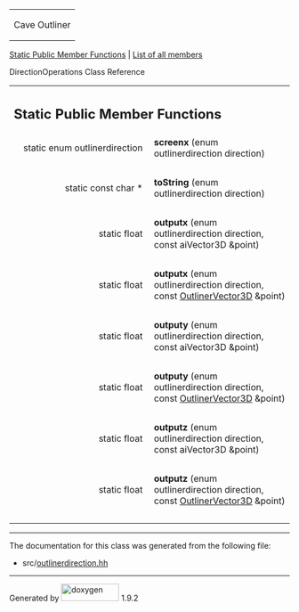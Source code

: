 <table data-cellspacing="0" data-cellpadding="0">
<colgroup>
<col style="width: 100%" />
</colgroup>
<tbody>
<tr class="odd" style="height: 56px;">
<td id="projectalign" style="padding-left: 0.5em"><div id="projectname">
Cave Outliner
</div></td>
</tr>
</tbody>
</table>

[Static Public Member Functions](#pub-static-methods) | [List of all
members](class_direction_operations-members.html)

DirectionOperations Class Reference

<table class="memberdecls">
<colgroup>
<col style="width: 50%" />
<col style="width: 50%" />
</colgroup>
<tbody>
<tr class="odd heading">
<td colspan="2"><h2 id="static-public-member-functions" class="groupheader"><span id="pub-static-methods"></span> Static Public Member Functions</h2></td>
</tr>
<tr class="even memitem:af712db6b5018f8b47b791b33d3a84029">
<td style="text-align: right;" class="memItemLeft" data-valign="top"><span id="af712db6b5018f8b47b791b33d3a84029"></span> static enum outlinerdirection </td>
<td class="memItemRight" data-valign="bottom"><strong>screenx</strong> (enum outlinerdirection direction)</td>
</tr>
<tr class="odd separator:af712db6b5018f8b47b791b33d3a84029">
<td colspan="2" class="memSeparator"> </td>
</tr>
<tr class="even memitem:aac18303d7d37a788c5dc828556daad01">
<td style="text-align: right;" class="memItemLeft" data-valign="top"><span id="aac18303d7d37a788c5dc828556daad01"></span> static const char * </td>
<td class="memItemRight" data-valign="bottom"><strong>toString</strong> (enum outlinerdirection direction)</td>
</tr>
<tr class="odd separator:aac18303d7d37a788c5dc828556daad01">
<td colspan="2" class="memSeparator"> </td>
</tr>
<tr class="even memitem:ab397bffcda76e2e1065cb3991f76615e">
<td style="text-align: right;" class="memItemLeft" data-valign="top"><span id="ab397bffcda76e2e1065cb3991f76615e"></span> static float </td>
<td class="memItemRight" data-valign="bottom"><strong>outputx</strong> (enum outlinerdirection direction, const aiVector3D &amp;point)</td>
</tr>
<tr class="odd separator:ab397bffcda76e2e1065cb3991f76615e">
<td colspan="2" class="memSeparator"> </td>
</tr>
<tr class="even memitem:a4d410dd5d7c9596ed819c5612205374d">
<td style="text-align: right;" class="memItemLeft" data-valign="top"><span id="a4d410dd5d7c9596ed819c5612205374d"></span> static float </td>
<td class="memItemRight" data-valign="bottom"><strong>outputx</strong> (enum outlinerdirection direction, const <a href="class_outliner_vector3_d.html" class="el">OutlinerVector3D</a> &amp;point)</td>
</tr>
<tr class="odd separator:a4d410dd5d7c9596ed819c5612205374d">
<td colspan="2" class="memSeparator"> </td>
</tr>
<tr class="even memitem:af4e1453ee4d9ac5a599e766d4d507ecb">
<td style="text-align: right;" class="memItemLeft" data-valign="top"><span id="af4e1453ee4d9ac5a599e766d4d507ecb"></span> static float </td>
<td class="memItemRight" data-valign="bottom"><strong>outputy</strong> (enum outlinerdirection direction, const aiVector3D &amp;point)</td>
</tr>
<tr class="odd separator:af4e1453ee4d9ac5a599e766d4d507ecb">
<td colspan="2" class="memSeparator"> </td>
</tr>
<tr class="even memitem:add567f55af8f0e90cffa38ed12ab5e0b">
<td style="text-align: right;" class="memItemLeft" data-valign="top"><span id="add567f55af8f0e90cffa38ed12ab5e0b"></span> static float </td>
<td class="memItemRight" data-valign="bottom"><strong>outputy</strong> (enum outlinerdirection direction, const <a href="class_outliner_vector3_d.html" class="el">OutlinerVector3D</a> &amp;point)</td>
</tr>
<tr class="odd separator:add567f55af8f0e90cffa38ed12ab5e0b">
<td colspan="2" class="memSeparator"> </td>
</tr>
<tr class="even memitem:a5277f4979057ccfd7f7ea29da47a1ba6">
<td style="text-align: right;" class="memItemLeft" data-valign="top"><span id="a5277f4979057ccfd7f7ea29da47a1ba6"></span> static float </td>
<td class="memItemRight" data-valign="bottom"><strong>outputz</strong> (enum outlinerdirection direction, const aiVector3D &amp;point)</td>
</tr>
<tr class="odd separator:a5277f4979057ccfd7f7ea29da47a1ba6">
<td colspan="2" class="memSeparator"> </td>
</tr>
<tr class="even memitem:a2b1ee46be275e6e1bee374fd0acd13c4">
<td style="text-align: right;" class="memItemLeft" data-valign="top"><span id="a2b1ee46be275e6e1bee374fd0acd13c4"></span> static float </td>
<td class="memItemRight" data-valign="bottom"><strong>outputz</strong> (enum outlinerdirection direction, const <a href="class_outliner_vector3_d.html" class="el">OutlinerVector3D</a> &amp;point)</td>
</tr>
<tr class="odd separator:a2b1ee46be275e6e1bee374fd0acd13c4">
<td colspan="2" class="memSeparator"> </td>
</tr>
</tbody>
</table>

------------------------------------------------------------------------

The documentation for this class was generated from the following file:

-   src/<a href="outlinerdirection_8hh_source.html" class="el">outlinerdirection.hh</a>

------------------------------------------------------------------------

<span class="small">Generated
by [<img src="doxygen.svg" class="footer" width="104" height="31" alt="doxygen" />](https://www.doxygen.org/index.html)
1.9.2</span>
